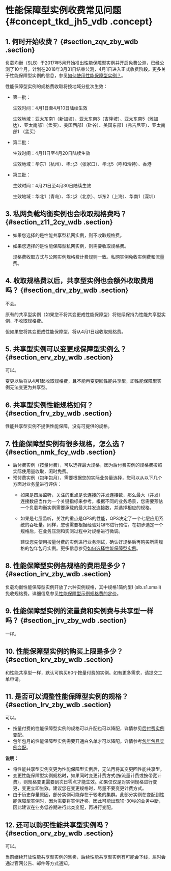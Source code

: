 # 性能保障型实例收费常见问题 {#concept_tkd_jh5_vdb .concept}

## 1. 何时开始收费？ {#section_zqv_zby_wdb .section}

负载均衡（SLB）于2017年5月开始推出性能保障型实例并开启免费公测，已经公测了10个月，计划在2018年3月31日结束公测，4月1日进入正式收费阶段。更多关于性能保障型实例的信息，参见[如何使用性能保障型实例？](../../../../intl.zh-CN/扩展阅读/常见问题/如何使用负载均衡性能保障型实例？.md#)。

性能保障型实例的规格费收取将按地域分批次生效：

-   第一批：

    生效时间：4月1日至4月10日陆续生效

    生效地域：亚太东南1（新加坡）、亚太东南3（吉隆坡）、亚太东南5（雅加达）、亚太南部1（孟买）、美国西部1（硅谷）、美国东部1（弗吉尼亚）、亚太南部1 （孟买）

-   第二批：

    生效时间：4月11日至4月20日陆续生效

    生效地域：华东1（杭州）、华北3（张家口）、华北5（呼和浩特）、香港

-   第三批：

    生效时间：4月21日至4月30日陆续生效

    生效地域：华北1（青岛）、华北2（北京）、华东2（上海）、华南1（深圳）


## 3. 私网负载均衡实例也会收取规格费吗？ {#section_z11_2cy_wdb .section}

-   如果您选择的是性能共享型私网实例，则不收取规格费。
-   如果您选择的是性能保障型私网实例，则需要收取规格费。

    规格费收取方式与公网实例规格费计费规则一致。私网实例免收实例费和流量费。


## 4. 收取规格费以后，共享型实例也会额外收取费用吗？ {#section_drv_zby_wdb .section}

不会。

原有的共享型实例（如果您不将其变更成性能保障型）将继续保持为性能共享型实例，不收取规格费。

但如果您将其变更成性能保障型，将从4月1日起收取规格费。

## 5. 共享型实例可以变更成保障型实例么？ {#section_erv_zby_wdb .section}

可以。

变更以后将从4月1起收取规格费，且不能再变更回性能共享型，即性能保障型实例无法变更为共享型。

## 6. 共享型实例性能规格如何？ {#section_frv_zby_wdb .section}

性能共享型实例不提供性能保障，没有可提供的规格。

## 7. 性能保障型实例有很多规格，怎么选？ {#section_nmk_fcy_wdb .section}

-   后付费实例（按量付费），可以选择最大规格，因为后付费实例的规格费按照实际使用量收取，闲时免费。
-   预付费实例（包年包月），需要根据您的实际业务量选择，您可以从以下几个方面对业务量进行评估：
    -   如果是四层监听，关注的重点是长连接的并发连接数，那么最大（并发）连接数应当作为一个关键指标来参考。根据不同的业务场景，您需要预估一个负载均衡实例需要承载的最大并发连接数，并选择相应的规格。
    -   如果是七层监听，关注的重点是QPS的性能，QPS决定了一个七层应用系统的吞吐量。同样，您也需要根据经验对QPS进行预估。在初步选定一个规格后，在业务压测和实测过程中对规格进行微调。

        建议您先使用按量付费的实例进行业务测试，确认好规格后再购买所需规格的包年包月实例。更多信息参见[如何选择性能保障型实例](../../../../intl.zh-CN/扩展阅读/常见问题/如何使用负载均衡性能保障型实例？.md#section_ifx_kcn_vdb)。


## 8. 性能保障型实例各规格的费用是多少？ {#section_irv_zby_wdb .section}

负载均衡性能保障型实例开放了六种实例规格，其中规格1简约型I \(slb.s1.small\)免收规格费。详细信息参见[性能保障型示例规格费的定价](../../../../intl.zh-CN/扩展阅读/常见问题/如何使用负载均衡性能保障型实例？.md#section_n5z_s1n_vdb)。

## 9. 性能保障型实例的流量费和实例费与共享型一样吗？ {#section_jrv_zby_wdb .section}

一样。

## 10. 性能保障型实例的购买上限是多少？ {#section_krv_zby_wdb .section}

和性能共享型一样，默认可购买60个按量付费的实例。如有更多需求，请提交工单申请。

## 11. 是否可以调整性能保障型实例的规格？ {#section_lrv_zby_wdb .section}

可以。

-   按量付费的性能保障型实例的规格可以升配也可以降配，详情参见[后付费实例变配](../../../../intl.zh-CN/历史文档/用户指南（旧版控制台）/负载均衡实例/按量付费实例变配.md#)。
-   包年包月的性能保障型实例需要开通白名单才可以降配。详情参考[包年包月实例变配](../../../../intl.zh-CN/历史文档/用户指南（旧版控制台）/负载均衡实例/包年包月实例变配.md#)。

**说明：** 

-   将性能共享型实例变更为性能保障型实例后，无法再将其变更回性能共享型。
-   变更性能保障型实例规格时，如果同时变更计费方式\(按流量计费或按带宽计费\)，则规格变更需要到次日零点才能生效。如果仅仅是对实例规格进行变更，变更立即生效。建议您在变更规格时，尽量不要变更计费方式。
-   由于历史存量原因，部分实例可能存在于较老的集群。此部分实例在变配到性能保障型实例时，因为需要将实例迁移，因此可能出现10-30秒的业务中断，因此建议在业务低谷期进行此类变配，再进行变配。

## 12. 还可以购买性能共享型实例吗？ {#section_orv_zby_wdb .section}

可以。

当前继续开放性能共享型实例的售卖，后续性能共享型实例有可能会下线，届时会通过官网公告、邮件等方式通知。

